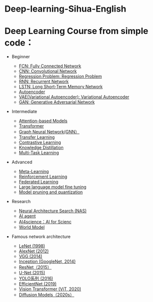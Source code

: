 # Deep-learning-Sihua-English
# Deep Learning Course from simple code：
- Beginner
  - [FCN: Fully Connected Network]()
  - [CNN: Convolutional Network]()
  - [Regression Problem: Regression Problem]()
  - [RNN: Recurrent Network]()
  - [LSTN: Long Short-Term Memory Network]()   
  - [Autoencoder]()
  - [VAE(Variational Autoencoder): Variational Autoencoder]()
  - [GAN: Generative Adversarial Network]() 
    
- Intermediate
  - [Attention-based Models]()
  - [Transformer]()
  - [Graph Neural Network(GNN）]()
  - [Transfer Learning]()
  - [Contrastive Learning]()
  - [Knowledge Distillation]()
  - [Multi-Task Learning]()      
    
- Advanced
  - [Meta-Learning]()
  - [Reinforcement Learning]()
  - [Federated Learning]()
  - [Large language model fine tuning]()
  - [Model pruning and quantization]()
    
- Research 
  - [Neural Architecture Search (NAS)]()
  - [AI agent]()
  - [AI4science：AI for Scienc]()
  - [World Model]()

- Famous network architecture
    - [LeNet (1998)]()
    - [AlexNet (2012)]()
    - [VGG (2014)]()
    - [Inception (GoogleNet, 2014)]()
    - [ResNet（2015）]()
    - [U-Net (2015)]()
    - [YOLO系列 (2016)]()
    - [EfficientNet (2019)]()
    - [Vision Transformer (ViT, 2020)]()
    - [Diffusion Models（2020s）]()

